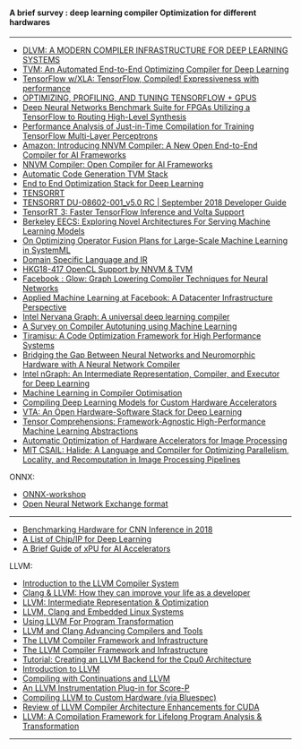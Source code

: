 #### A brief survey : deep learning compiler Optimization for different hardwares

-------------

- [DLVM: A MODERN COMPILER INFRASTRUCTURE FOR
DEEP LEARNING SYSTEMS](https://arxiv.org/pdf/1711.03016.pdf)
- [TVM: An Automated End-to-End Optimizing Compiler for Deep Learning](https://arxiv.org/pdf/1802.04799v2.pdf)
- [TensorFlow w/XLA:
TensorFlow, Compiled!
Expressiveness with performance](https://autodiff-workshop.github.io/slides/JeffDean.pdf)
- [OPTIMIZING, PROFILING, AND TUNING
TENSORFLOW + GPUS](http://on-demand.gputechconf.com/gtc-eu/2017/presentation/23363-chris-fregly-optimizing-profiling-and-deploying-tensorflow-ai-models-in-production-with-gpus.pdf)
- [Deep Neural Networks Benchmark Suite for FPGAs Utilizing a
TensorFlow to Routing High-Level Synthesis](http://www.ece.ubc.ca/~ameer/publications/Abdelhadi-Poster-2018July-COHESA_AGM18-DeepLearningBenchmarksFPGAs.pdf)
- [Performance Analysis of Just-in-Time Compilation
for Training TensorFlow Multi-Layer Perceptrons](https://researcher.watson.ibm.com/researcher/files/us-ealtman/FASTPATH_2018_paper_2.pdf)
- [Amazon: Introducing NNVM Compiler: A New Open End-to-End Compiler for AI Frameworks](https://aws.amazon.com/blogs/machine-learning/introducing-nnvm-compiler-a-new-open-end-to-end-compiler-for-ai-frameworks/)
- [NNVM Compiler: Open Compiler for AI Frameworks](https://tvm.ai/2017/10/06/nnvm-compiler-announcement.html)
- [Automatic Code Generation
 TVM Stack](http://dlsys.cs.washington.edu/pdf/lecture7.pdf)
 - [End to End Optimization Stack
for Deep Learning](http://learningsys.org/nips17/assets/slides/TVM-MLSys-NIPS17.pdf)
- [TENSORRT
](https://docs.nvidia.com/deeplearning/sdk/pdf/TensorRT-Release-Notes.pdf)
- [TENSORRT
DU-08602-001_v5.0 RC | September 2018
Developer Guide](https://docs.nvidia.com/deeplearning/sdk/pdf/TensorRT-Developer-Guide.pdf)
- [TensorRT 3: Faster TensorFlow Inference and Volta Support](https://devblogs.nvidia.com/tensorrt-3-faster-tensorflow-inference/)
- [Berkeley EECS: Exploring Novel Architectures For Serving Machine
Learning Models](https://www2.eecs.berkeley.edu/Pubs/TechRpts/2018/EECS-2018-73.pdf)
- [On Optimizing Operator Fusion Plans
for Large-Scale Machine Learning in SystemML](https://arxiv.org/pdf/1801.00829.pdf)
- [ Domain Specific Language and IR](https://pdfs.semanticscholar.org/presentation/f04a/0635498b2269b730619aacccb9257941c584.pdf)
- [HKG18-417
OpenCL Support by NNVM & TVM](http://connect.linaro.org.s3.amazonaws.com/hkg18/presentations/hkg18-417.pdf)
- [Facebook : Glow: Graph Lowering Compiler Techniques for
Neural Networks
](https://arxiv.org/pdf/1805.00907.pdf)
- [Applied Machine Learning at Facebook:
A Datacenter Infrastructure Perspective
](https://research.fb.com/wp-content/uploads/2017/12/hpca-2018-facebook.pdf)
- [Intel Nervana Graph: A universal deep learning compiler](https://conferences.oreilly.com/artificial-intelligence/ai-ca-2017/public/schedule/detail/63428)
- [A Survey on Compiler Autotuning using Machine Learning](https://arxiv.org/pdf/1801.04405v5.pdf)
- [Tiramisu: A Code Optimization Framework for High
Performance Systems](https://arxiv.org/pdf/1804.10694v2.pdf)
- [Bridging the Gap Between Neural Networks and Neuromorphic
Hardware with A Neural Network Compiler](https://arxiv.org/pdf/1801.00746v3.pdf)
- [Intel nGraph: An Intermediate Representation, Compiler, and Executor for Deep Learning](https://arxiv.org/pdf/1801.08058v2.pdf)
- [Machine Learning in Compiler Optimisation](https://arxiv.org/pdf/1805.03441v1.pdf)
- [Compiling Deep Learning Models for Custom Hardware Accelerators](https://arxiv.org/pdf/1708.00117v2.pdf)
- [VTA: An Open Hardware-Software Stack for Deep Learning](https://arxiv.org/pdf/1807.04188v1.pdf)
- [Tensor Comprehensions: Framework-Agnostic High-Performance Machine Learning Abstractions](https://arxiv.org/pdf/1802.04730v3.pdf)
- [Automatic Optimization of Hardware Accelerators for Image Processing](https://arxiv.org/ftp/arxiv/papers/1502/1502.07448.pdf)
- [MIT CSAIL: Halide: A Language and Compiler for Optimizing Parallelism,
Locality, and Recomputation in Image Processing Pipelines
](http://people.csail.mit.edu/jrk/halide-pldi13.pdf)


ONNX:

- [ONNX-workshop](http://learningsys.org/nips17/assets/slides/ONNX-workshop.pdf)
- [Open Neural Network Exchange format](http://on-demand.gputechconf.com/gtc/2018/presentation/s8818-onnx-interoperable-deep-learning-presented-by-facebook.pdf)

-----------

- [Benchmarking Hardware for CNN Inference in 2018](https://towardsdatascience.com/benchmarking-hardware-for-cnn-inference-in-2018-1d58268de12a)
- [A List of Chip/IP for Deep Learning](https://medium.com/@shan.tang.g/a-list-of-chip-ip-for-deep-learning-48d05f1759ae)
- [A Brief Guide of xPU for AI Accelerators](https://www.sigarch.org/a-brief-guide-of-xpu-for-ai-accelerators/)



LLVM:

- [Introduction to the LLVM Compiler System](https://www.slideshare.net/zionsaint/introduction-to-the-llvm-compiler-system)
- [Clang & LLVM:
How they can improve your life as a
developer](http://events17.linuxfoundation.org/sites/events/files/slides/linuxcon-europe-2014-llvm.pdf)
- [LLVM: Intermediate Representation &
Optimization](http://hpac.rwth-aachen.de/teaching/sem-accg-16/slides/02.Emrich-LLVM_IR.pdf)
- [LLVM, Clang and Embedded
Linux Systems](https://elinux.org/images/d/d2/Elc2011_lopes.pdf)
- [Using LLVM For Program
Transformation](http://www.cs.umd.edu/~awruef/LLVM_Tutorial.pdf)
- [LLVM and Clang
Advancing Compilers and Tools](http://nondot.org/sabre/2013-10-23-SECR-LLVM.pdf)
- [The LLVM Compiler Framework
and Infrastructure](https://www.cs.cmu.edu/afs/cs/academic/class/15745-s12/public/lectures/L3-LLVM-Part1.pdf)
- [The LLVM Compiler
Framework and Infrastructure](https://llvm.org/pubs/2004-09-22-LCPCLLVMTutorial.pdf)
- [Tutorial: Creating an LLVM Backend for
the Cpu0 Architecture](http://jonathan2251.github.io/lbd/TutorialLLVMBackendCpu0.pdf)
- [Introduction to LLVM](http://www.cs.toronto.edu/~pekhimenko/courses/cscd70-w18/docs/Tutorial%201%20-%20Intro%20to%20LLVM.pdf)
- [Compiling with Continuations and LLVM](https://arxiv.org/pdf/1805.08842.pdf)
- [An LLVM Instrumentation Plug-in for Score-P](https://arxiv.org/pdf/1712.01718.pdf)
- [Compiling LLVM to Custom
Hardware (via Bluespec)](https://pdfs.semanticscholar.org/presentation/5cfc/76c639f9905e561cc1db00e546c7acac0bac.pdf)
- [Review of LLVM Compiler Architecture Enhancements for CUDA](https://www.researchgate.net/publication/301346139_Review_of_LLVM_Compiler_Architecture_Enhancements_for_CUDA)
- [LLVM: A Compilation Framework for
Lifelong Program Analysis & Transformation](http://llvm.org/pubs/2004-01-30-CGO-LLVM.pdf)

---------
